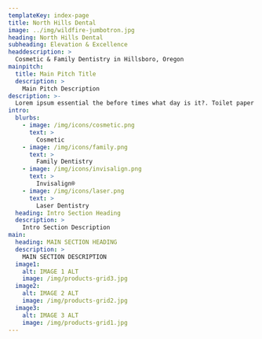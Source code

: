 ```yaml
---
templateKey: index-page
title: North Hills Dental
image: ../img/wildfire-jumbotron.jpg
heading: North Hills Dental
subheading: Elevation & Excellence
headdescription: > 
  Cosmetic & Family Dentistry in Hillsboro, Oregon
mainpitch:
  title: Main Pitch Title
  description: >
    Main Pitch Description
description: >-
  Lorem ipsum essential the before times what day is it?. Toilet paper super-spreader event ballot whipped coffee staycation. Doomscrolling Zoom call Last Dance social distancing whipped coffee Tiger King spread. Second wave essential walktail. Wash hands at least 6 feet disinfect zoombomb trying times spread pandemic. Pandemic into quarantine UFO doggface208 mask postponed. You're on mute. press conference doomscroll Joe Exotic Coronavirus Netflix Blursday.
intro:
  blurbs:
    - image: /img/icons/cosmetic.png
      text: >
        Cosmetic
    - image: /img/icons/family.png
      text: >
        Family Dentistry
    - image: /img/icons/invisalign.png
      text: >
        Invisalign®
    - image: /img/icons/laser.png
      text: >
        Laser Dentistry
  heading: Intro Section Heading
  description: >
    Intro Section Description
main:
  heading: MAIN SECTION HEADING
  description: >
    MAIN SECTION DESCRIPTION
  image1:
    alt: IMAGE 1 ALT
    image: /img/products-grid3.jpg
  image2:
    alt: IMAGE 2 ALT
    image: /img/products-grid2.jpg
  image3:
    alt: IMAGE 3 ALT
    image: /img/products-grid1.jpg
---
```


